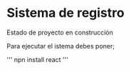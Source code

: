 <h1> Sistema de registro </h1>
Estado de proyecto en construcción



Para ejecutar el istema debes poner;

''' npn install react '''
